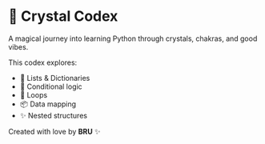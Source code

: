 # 🌈 Crystal Codex

A magical journey into learning Python through crystals, chakras, and good vibes.

This codex explores:

- 💎 Lists & Dictionaries
- 🧠 Conditional logic
- 🔁 Loops
- 📦 Data mapping
- ✨ Nested structures

Created with love by **BRU** ✨

